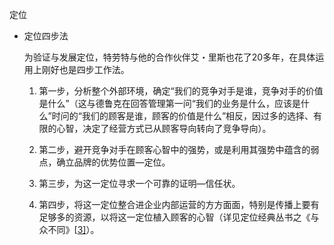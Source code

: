 定位

- 定位四步法

  为验证与发展定位，特劳特与他的合作伙伴艾・里斯也花了20多年，在具体运用上刚好也是四步工作法。

  1. 第一步，分析整个外部环境，确定“我们的竞争对手是谁，竞争对手的价值是什么”（这与德鲁克在回答管理第一问“我们的业务是什么，应该是什么”时问的“我们的顾客是谁，顾客的价值是什么”相反，因过多的选择、有限的心智，决定了经营方式已从顾客导向转向了竞争导向）。

  2. 第二步，避开竞争对手在顾客心智中的强势，或是利用其强势中蕴含的弱点，确立品牌的优势位置—定位。

  3. 第三步，为这一定位寻求一个可靠的证明—信任状。

  4. 第四步，将这一定位整合进企业内部运营的方方面面，特别是传播上要有足够多的资源，以将这一定位植入顾客的心智（详见定位经典丛书之《与众不同》[[3\]](https://calibre-internal.invalid/index.html#filepos53612)）。